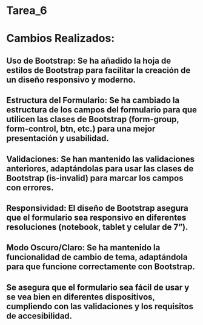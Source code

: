 # Tarea_6

# Cambios Realizados:

## Uso de Bootstrap: Se ha añadido la hoja de estilos de Bootstrap para facilitar la creación de un diseño responsivo y moderno.

## Estructura del Formulario: Se ha cambiado la estructura de los campos del formulario para que utilicen las clases de Bootstrap (form-group, form-control, btn, etc.) para una mejor presentación y usabilidad.

## Validaciones: Se han mantenido las validaciones anteriores, adaptándolas para usar las clases de Bootstrap (is-invalid) para marcar los campos con errores.

## Responsividad: El diseño de Bootstrap asegura que el formulario sea responsivo en diferentes resoluciones (notebook, tablet y celular de 7”).

## Modo Oscuro/Claro: Se ha mantenido la funcionalidad de cambio de tema, adaptándola para que funcione correctamente con Bootstrap.

## Se asegura que el formulario sea fácil de usar y se vea bien en diferentes dispositivos, cumpliendo con las validaciones y los requisitos de accesibilidad.

